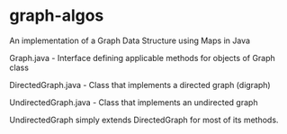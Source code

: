 # graph-algos
An implementation of a Graph Data Structure using Maps in Java

Graph.java - Interface defining applicable methods for objects of Graph class

DirectedGraph.java - Class that implements a directed graph (digraph)

UndirectedGraph.java - Class that implements an undirected graph

UndirectedGraph simply extends DirectedGraph for most of its methods.
